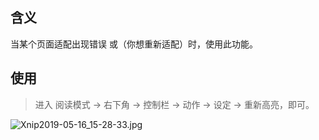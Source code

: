 含义
---
当某个页面适配出现错误 或（你想重新适配）时，使用此功能。

使用
---
> 进入 阅读模式 → 右下角 → 控制栏 → 动作 → 设定 → 重新高亮，即可。

![Xnip2019-05-16_15-28-33.jpg](https://i.loli.net/2019/05/16/5cdd1176a22d865898.jpg)